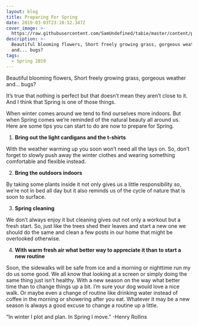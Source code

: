 ```yaml
---
layout: blog
title: Preparing For Spring
date: 2019-03-03T23:10:52.347Z
cover_image: >-
  https://raw.githubusercontent.com/SamUndefined/tabie/master/content/posts/images/20180521_202630.jpg
description: >-
  Beautiful blooming flowers, Short freely growing grass, gorgeous weather
  and... bugs?
tags:
  - Spring 2019
---
```

Beautiful blooming flowers, Short freely growing grass, gorgeous weather and... bugs?

It’s true that nothing is perfect but that doesn’t mean they aren’t close to it. And I think that Spring is one of those things.

When winter comes around we tend to find ourselves more indoors. But when Spring comes we’re reminded of the natural beauty all around us. Here are some tips you can start to do are now to prepare for Spring.

 1.  **Bring out the light cardigans and the t-shirts** 

 With the weather warming up you soon won’t need all the lays on. So, don’t forget to slowly push away the winter clothes and wearing something comfortable and flexible instead.

   2.   **Bring the outdoors indoors** 

 By taking some plants inside it not only gives us a little responsibility so, we’re not in bed all day but it also reminds us of the cycle of nature that is soon to surface.

  

  3.   **Spring cleaning**

  We don’t always enjoy it but cleaning gives out not only a workout but a fresh start. So, just like the trees shed their leaves and start a new one we should do the same and clean a few posts in our home that might be overlooked otherwise.

  4.   **With warm fresh air what better way to appreciate it than to start a new routine**

   Soon, the sidewalks will be safe from ice and a morning or nighttime run my do us some good. We all know that looking at a screen or simply doing the same thing just isn’t healthy. With a new season on the way what better time than to change things up a bit. I’m sure your dog would love a nice walk. Or maybe even a change of routine like drinking water instead of coffee in the morning or showering after you eat. Whatever it may be a new season is always a good excuse to change a routine up a little. 

“In winter I plot and plan. In Spring I move.” -Henry Rollins

